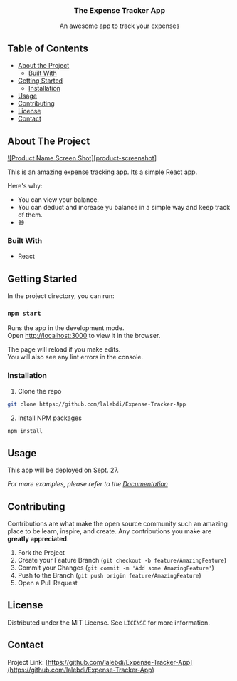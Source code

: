 
<!-- PROJECT LOGO -->
<br />
<p align="center">
  

  <h3 align="center">The Expense Tracker App</h3>

  <p align="center">
    An awesome app to track your expenses
    
  </p>
</p>



<!-- TABLE OF CONTENTS -->
## Table of Contents

* [About the Project](#about-the-project)
  * [Built With](#built-with)
* [Getting Started](#getting-started)
  * [Installation](#installation)
* [Usage](#usage)
* [Contributing](#contributing)
* [License](#license)
* [Contact](#contact)



<!-- ABOUT THE PROJECT -->
## About The Project

[![Product Name Screen Shot][product-screenshot]](https://example.com)

This is an amazing expense tracking app. Its a simple React app.

Here's why:
* You can view your balance.
* You can deduct and increase yu balance in a simple way and keep track of them.
*  :smile:


### Built With

* React




<!-- GETTING STARTED -->
## Getting Started

In the project directory, you can run:

### `npm start`

Runs the app in the development mode.<br />
Open [http://localhost:3000](http://localhost:3000) to view it in the browser.

The page will reload if you make edits.<br />
You will also see any lint errors in the console.



### Installation


1. Clone the repo
```sh
git clone https://github.com/lalebdi/Expense-Tracker-App
```
2. Install NPM packages
```sh
npm install
```




<!-- USAGE EXAMPLES -->
## Usage

This app will be deployed on Sept. 27.

_For more examples, please refer to the [Documentation](https://example.com)_





<!-- CONTRIBUTING -->
## Contributing

Contributions are what make the open source community such an amazing place to be learn, inspire, and create. Any contributions you make are **greatly appreciated**.

1. Fork the Project
2. Create your Feature Branch (`git checkout -b feature/AmazingFeature`)
3. Commit your Changes (`git commit -m 'Add some AmazingFeature'`)
4. Push to the Branch (`git push origin feature/AmazingFeature`)
5. Open a Pull Request



<!-- LICENSE -->
## License

Distributed under the MIT License. See `LICENSE` for more information.



<!-- CONTACT -->
## Contact



Project Link: [https://github.com/lalebdi/Expense-Tracker-App](https://github.com/lalebdi/Expense-Tracker-App)




